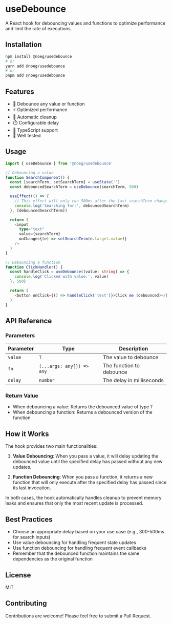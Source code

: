 # useDebounce

A React hook for debouncing values and functions to optimize performance and limit the rate of executions.

## Installation

```bash
npm install @noeg/usedebounce
# or
yarn add @noeg/usedebounce
# or
pnpm add @noeg/usedebounce
```

## Features

- 🎯 Debounce any value or function
- ⚡️ Optimized performance
- 🔄 Automatic cleanup
- ⏱️ Configurable delay
- 💪 TypeScript support
- 🧪 Well tested

## Usage

```typescript
import { useDebounce } from '@noeg/usedebounce'

// Debouncing a value
function SearchComponent() {
  const [searchTerm, setSearchTerm] = useState('')
  const debouncedSearchTerm = useDebounce(searchTerm, 500)

  useEffect(() => {
    // This effect will only run 500ms after the last searchTerm change
    console.log('Searching for:', debouncedSearchTerm)
  }, [debouncedSearchTerm])

  return (
    <input
      type="text"
      value={searchTerm}
      onChange={(e) => setSearchTerm(e.target.value)}
    />
  )
}

// Debouncing a function
function ClickHandler() {
  const handleClick = useDebounce((value: string) => {
    console.log('Clicked with value:', value)
  }, 500)

  return (
    <button onClick={() => handleClick('test')}>Click me (debounced)</button>
  )
}
```

## API Reference

### Parameters

| Parameter | Type                      | Description               |
| --------- | ------------------------- | ------------------------- |
| `value`   | `T`                       | The value to debounce     |
| `fn`      | `(...args: any[]) => any` | The function to debounce  |
| `delay`   | `number`                  | The delay in milliseconds |

### Return Value

- When debouncing a value: Returns the debounced value of type `T`
- When debouncing a function: Returns a debounced version of the function

## How it Works

The hook provides two main functionalities:

1. **Value Debouncing**: When you pass a value, it will delay updating the debounced value until the specified delay has passed without any new updates.

2. **Function Debouncing**: When you pass a function, it returns a new function that will only execute after the specified delay has passed since its last invocation.

In both cases, the hook automatically handles cleanup to prevent memory leaks and ensures that only the most recent update is processed.

## Best Practices

- Choose an appropriate delay based on your use case (e.g., 300-500ms for search inputs)
- Use value debouncing for handling frequent state updates
- Use function debouncing for handling frequent event callbacks
- Remember that the debounced function maintains the same dependencies as the original function

## License

MIT

## Contributing

Contributions are welcome! Please feel free to submit a Pull Request.
